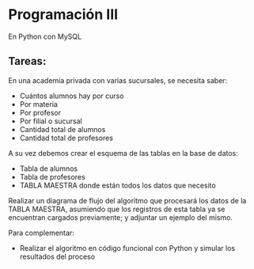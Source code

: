 # Programación III
En Python con MySQL

## Tareas:
En una academia privada con varias sucursales, se necesita saber:
* Cuántos alumnos hay por curso
* Por materia
* Por profesor
* Por filial o sucursal
* Cantidad total de alumnos
* Cantidad total de profesores

A su vez debemos crear el esquema de las tablas en la base de datos:
* Tabla de alumnos
* Tabla de profesores
* TABLA MAESTRA donde están todos los datos que necesito

Realizar un diagrama de flujo del algoritmo que procesará los datos de la TABLA MAESTRA, asumiendo que los registros de esta tabla ya se encuentran cargados previamente; y adjuntar un ejemplo del mismo.

Para complementar:
* Realizar el algoritmo en código funcional con Python y simular los resultados del proceso